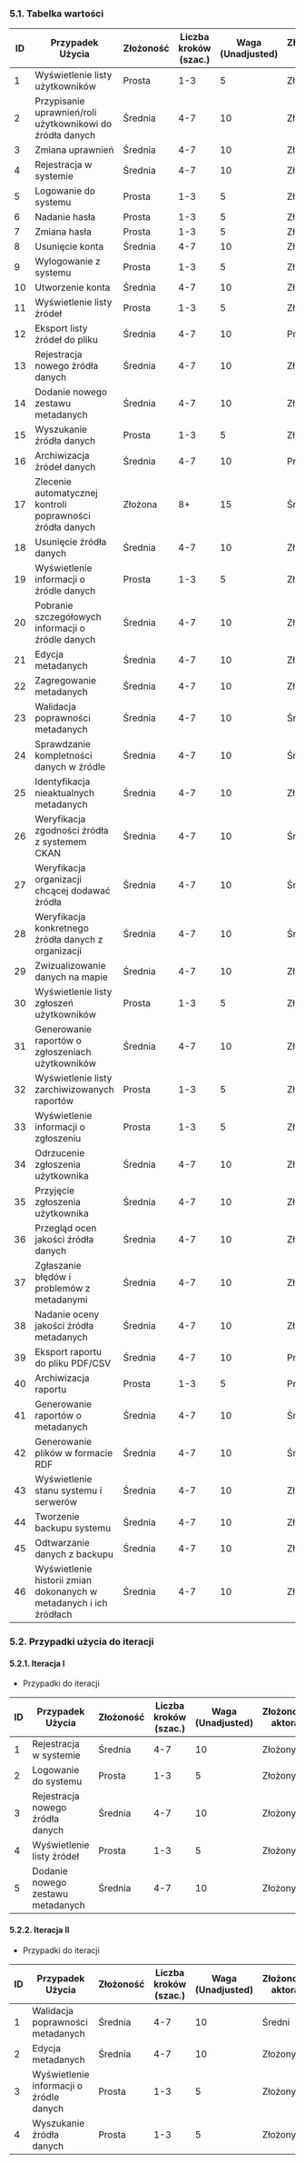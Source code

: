 ### 5.1. Tabelka wartości

| ID | Przypadek Użycia | Złożoność | Liczba kroków (szac.) | Waga (Unadjusted) | Złożoność aktora | Waga aktora | Adjusted UCP |
|----|------------------|-----------|----------------------|-------------------|------------------|------------|--------------|
| 1  | Wyświetlenie listy użytkowników | Prosta | 1-3 | 5 | Złożony | 3 | 4,73 |
| 2  | Przypisanie uprawnień/roli użytkownikowi do źródła danych | Średnia | 4-7 | 10 | Złożony | 3 | 9,46 |
| 3  | Zmiana uprawnień | Średnia | 4-7 | 10 | Złożony | 3 | 9,46 |
| 4  | Rejestracja w systemie | Średnia | 4-7 | 10 | Złożony | 3 | 9,46 |
| 5  | Logowanie do systemu | Prosta | 1-3 | 5 | Złożony | 3 | 4,73 |
| 6  | Nadanie hasła | Prosta | 1-3 | 5 | Złożony | 3 | 4,73 |
| 7  | Zmiana hasła | Prosta | 1-3 | 5 | Złożony | 3 | 4,73 |
| 8  | Usunięcie konta | Średnia | 4-7 | 10 | Złożony | 3 | 9,46 |
| 9  | Wylogowanie z systemu | Prosta | 1-3 | 5 | Złożony | 3 | 4,73 |
| 10 | Utworzenie konta | Średnia | 4-7 | 10 | Złożony | 3 | 9,46 |
| 11 | Wyświetlenie listy źródeł | Prosta | 1-3 | 5 | Złożony | 3 | 4,73 |
| 12 | Eksport listy źródeł do pliku | Średnia | 4-7 | 10 | Prosty | 1 | 9,46 |
| 13 | Rejestracja nowego źródła danych | Średnia | 4-7 | 10 | Złożony | 3 | 9,46 |
| 14 | Dodanie nowego zestawu metadanych | Średnia | 4-7 | 10 | Złożony | 3 | 9,46 |
| 15 | Wyszukanie źródła danych | Prosta | 1-3 | 5 | Złożony | 3 | 4,73 |
| 16 | Archiwizacja źródeł danych | Średnia | 4-7 | 10 | Prosty | 1 | 9,46 |
| 17 | Zlecenie automatycznej kontroli poprawności źródła danych | Złożona | 8+ | 15 | Średni | 2 | 14,19 |
| 18 | Usunięcie źródła danych | Średnia | 4-7 | 10 | Złożony | 3 | 9,46 |
| 19 | Wyświetlenie informacji o źródle danych | Prosta | 1-3 | 5 | Złożony | 3 | 4,73 |
| 20 | Pobranie szczegółowych informacji o źródle danych | Średnia | 4-7 | 10 | Złożony | 3 | 9,46 |
| 21 | Edycja metadanych | Średnia | 4-7 | 10 | Złożony | 3 | 9,46 |
| 22 | Zagregowanie metadanych | Średnia | 4-7 | 10 | Złożony | 3 | 9,46 |
| 23 | Walidacja poprawności metadanych | Średnia | 4-7 | 10 | Średni | 2 | 9,46 |
| 24 | Sprawdzanie kompletności danych w źródle | Średnia | 4-7 | 10 | Średni | 2 | 9,46 |
| 25 | Identyfikacja nieaktualnych metadanych | Średnia | 4-7 | 10 | Złożony | 3 | 9,46 |
| 26 | Weryfikacja zgodności źródła z systemem CKAN | Średnia | 4-7 | 10 | Średni | 2 | 9,46 |
| 27 | Weryfikacja organizacji chcącej dodawać źródła | Średnia | 4-7 | 10 | Średni | 2 | 9,46 |
| 28 | Weryfikacja konkretnego źródła danych z organizacji | Średnia | 4-7 | 10 | Średni | 2 | 9,46 |
| 29 | Zwizualizowanie danych na mapie | Średnia | 4-7 | 10 | Złożony | 3 | 9,46 |
| 30 | Wyświetlenie listy zgłoszeń użytkowników | Prosta | 1-3 | 5 | Złożony | 3 | 4,73 |
| 31 | Generowanie raportów o zgłoszeniach użytkowników | Średnia | 4-7 | 10 | Złożony | 3 | 9,46 |
| 32 | Wyświetlenie listy zarchiwizowanych raportów | Prosta | 1-3 | 5 | Złożony | 3 | 4,73 |
| 33 | Wyświetlenie informacji o zgłoszeniu | Prosta | 1-3 | 5 | Złożony | 3 | 4,73 |
| 34 | Odrzucenie zgłoszenia użytkownika | Średnia | 4-7 | 10 | Złożony | 3 | 9,46 |
| 35 | Przyjęcie zgłoszenia użytkownika | Średnia | 4-7 | 10 | Złożony | 3 | 9,46 |
| 36 | Przegląd ocen jakości źródła danych | Średnia | 4-7 | 10 | Złożony | 3 | 9,46 |
| 37 | Zgłaszanie błędów i problemów z metadanymi | Średnia | 4-7 | 10 | Złożony | 3 | 9,46 |
| 38 | Nadanie oceny jakości źródła metadanych | Średnia | 4-7 | 10 | Złożony | 3 | 9,46 |
| 39 | Eksport raportu do pliku PDF/CSV | Średnia | 4-7 | 10 | Prosty | 1 | 9,46 |
| 40 | Archiwizacja raportu | Prosta | 1-3 | 5 | Prosty | 1 | 4,73 |
| 41 | Generowanie raportów o metadanych | Średnia | 4-7 | 10 | Średni | 2 | 9,46 |
| 42 | Generowanie plików w formacie RDF | Średnia | 4-7 | 10 | Średni | 2 | 9,46 |
| 43 | Wyświetlenie stanu systemu i serwerów | Średnia | 4-7 | 10 | Złożony | 3 | 9,46 |
| 44 | Tworzenie backupu systemu | Średnia | 4-7 | 10 | Złożony | 3 | 9,46 |
| 45 | Odtwarzanie danych z backupu | Średnia | 4-7 | 10 | Złożony | 3 | 9,46 |
| 46 | Wyświetlenie historii zmian dokonanych w metadanych i ich źródłach | Średnia | 4-7 | 10 | Złożony | 3 | 9,46 |

### 5.2. Przypadki użycia do iteracji

#### 5.2.1. Iteracja I

- Przypadki do iteracji

| ID | Przypadek Użycia | Złożoność | Liczba kroków (szac.) | Waga (Unadjusted) | Złożoność aktora | Waga aktora | Adjusted UCP |
|----|------------------|-----------|----------------------|-------------------|------------------|------------|--------------|
| 1  | Rejestracja w systemie | Średnia | 4-7 | 10 | Złożony | 3 | 9,46 |
| 2  | Logowanie do systemu | Prosta | 1-3 | 5 | Złożony | 3 | 4,73 |
| 3  | Rejestracja nowego źródła danych | Średnia | 4-7 | 10 | Złożony | 3 | 9,46 |
| 4  | Wyświetlenie listy źródeł | Prosta | 1-3 | 5 | Złożony | 3 | 4,73 |
| 5  | Dodanie nowego zestawu metadanych | Średnia | 4-7 | 10 | Złożony | 3 | 9,46 |

#### 5.2.2. Iteracja II

- Przypadki do iteracji

| ID | Przypadek Użycia | Złożoność | Liczba kroków (szac.) | Waga (Unadjusted) | Złożoność aktora | Waga aktora | Adjusted UCP |
|----|------------------|-----------|----------------------|-------------------|------------------|------------|--------------|
| 1  | Walidacja poprawności metadanych | Średnia | 4-7 | 10 | Średni | 2 | 9,46 |
| 2  | Edycja metadanych | Średnia | 4-7 | 10 | Złożony | 3 | 9,46 |
| 3  | Wyświetlenie informacji o źródle danych | Prosta | 1-3 | 5 | Złożony | 3 | 4,73 |
| 4  | Wyszukanie źródła danych | Prosta | 1-3 | 5 | Złożony | 3 | 4,73 |
